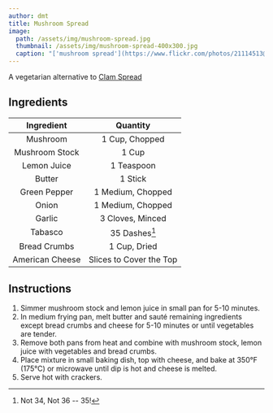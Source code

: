 ```yaml
---
author: dmt
title: Mushroom Spread
image:
  path: /assets/img/mushroom-spread.jpg
  thumbnail: /assets/img/mushroom-spread-400x300.jpg
  caption: "['mushroom spread'](https://www.flickr.com/photos/21114513@N08/3867962030) by [mollyjade](https://www.flickr.com/photos/21114513@N08) is licensed under [CC BY-NC-SA 2.0](https://creativecommons.org/licenses/by-nc-sa/2.0/?ref=ccsearch&atype=rich)"
---
```


A vegetarian alternative to [Clam Spread](./clam-spread.md)

## Ingredients

| Ingredient | Quantity |
|:-:|:-:|
| Mushroom | 1 Cup, Chopped |
| Mushroom Stock | 1 Cup |
| Lemon Juice | 1 Teaspoon |
| Butter | 1 Stick |
| Green Pepper | 1 Medium, Chopped |
| Onion | 1 Medium, Chopped |
| Garlic | 3 Cloves, Minced |
| Tabasco | 35 Dashes[^1] |
| Bread Crumbs | 1 Cup, Dried |
| American Cheese | Slices to Cover the Top |

## Instructions
1. Simmer mushroom stock and lemon juice in small pan for 5-10 minutes.
2. In medium frying pan, melt butter and sauté remaining ingredients except bread crumbs and cheese for 5-10 minutes or until vegetables are tender.
3. Remove both pans from heat and combine with mushroom stock, lemon juice with vegetables and bread crumbs.
4. Place mixture in small baking dish, top with cheese, and bake at 350&deg;F (175&deg;C) or microwave until dip is hot and cheese is melted.
5. Serve hot with crackers.

[^1]: Not 34, Not 36 -- 35!
